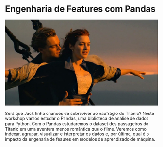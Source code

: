 # Engenharia de Features com Pandas

![Titanic](dados/titanic-movie-promo-stills-wallpaper-4.jpg)

Será que Jack tinha chances de sobreviver ao naufrágio do Titanic? Neste workshop vamos estudar o Pandas, uma biblioteca de análise de dados para Python. Com o Pandas estudaremos o dataset dos passageiros do Titanic em uma aventura menos romântica que o filme. Veremos como indexar, agrupar, visualizar e interpretar os dados e, por último, qual é o impacto da engenaria de feaures em modelos de aprendizado de máquina.

